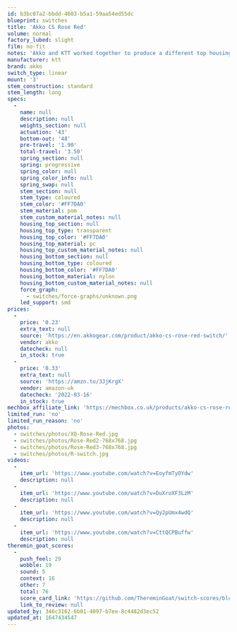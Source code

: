 ```yaml
---
id: b3bc07a2-bbdd-4603-b5a1-59aa54ed55dc
blueprint: switches
title: 'Akko CS Rose Red'
volume: normal
factory_lubed: slight
film: no-fit
notes: 'Akko and KTT worked together to produce a different top housing mold inorder to prevent north facing interference with cherry keycaps.'
manufacturer: ktt
brand: akko
switch_type: linear
mount: '3'
stem_construction: standard
stem_length: long
specs:
  -
    name: null
    description: null
    weights_section: null
    actuation: '43'
    bottom-out: '48'
    pre-travel: '1.90'
    total-travel: '3.50'
    spring_section: null
    spring: progressive
    spring_color: null
    spring_color_info: null
    spring_swap: null
    stem_section: null
    stem_type: coloured
    stem_color: '#FF7DA0'
    stem_material: pom
    stem_custom_material_notes: null
    housing_top_section: null
    housing_top_type: transparent
    housing_top_color: '#FF7DA0'
    housing_top_material: pc
    housing_top_custom_material_notes: null
    housing_bottom_section: null
    housing_bottom_type: coloured
    housing_bottom_color: '#FF7DA0'
    housing_bottom_material: nylon
    housing_bottom_custom_material_notes: null
    force_graph:
      - switches/force-graphs/unknown.png
    led_support: smd
prices:
  -
    price: '0.23'
    extra_text: null
    source: 'https://en.akkogear.com/product/akko-cs-rose-red-switch/'
    vendor: akko
    datecheck: null
    in_stock: true
  -
    price: '0.33'
    extra_text: null
    source: 'https://amzn.to/3JjKrgX'
    vendor: amazon-uk
    datecheck: '2022-03-16'
    in_stock: true
mechbox_affiliate_link: 'https://mechbox.co.uk/products/akko-cs-rose-red-switch?variant=40112716775586'
limited_run: 'no'
limited_run_reason: 'no'
photos:
  - switches/photos/XQ-Rose-Red.jpg
  - switches/photos/Rose-Red2-768x768.jpg
  - switches/photos/Rose-Red3-768x768.jpg
  - switches/photos/R-switch.jpg
videos:
  -
    item_url: 'https://www.youtube.com/watch?v=EoyfmTyOYdw'
    description: null
  -
    item_url: 'https://www.youtube.com/watch?v=DuXroXF3LzM'
    description: null
  -
    item_url: 'https://www.youtube.com/watch?v=Qy2pUmx4wdQ'
    description: null
  -
    item_url: 'https://www.youtube.com/watch?v=CttQCPBuffw'
    description: null
theremin_goat_scores:
  -
    push_feel: 29
    wobble: 19
    sound: 5
    context: 16
    other: 7
    total: 76
    score_card_link: 'https://github.com/ThereminGoat/switch-scores/blob/master/Akko%20CS%20Rose%20Red.pdf'
    link_to_review: null
updated_by: 346c3162-6b01-4097-b7ee-8c4482d3ec52
updated_at: 1647434547
---
```


